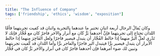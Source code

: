 ```yaml
---
title: "The Influence of Company"
tags: ['friendship', 'ethics', 'wisdom', "exposition"]
---
```


 وكان يُقالُ الرجال أربعة اثنان تختبر ما عندهما بالتجربة واثنان قد كفيت تجربتهما فأمَّا اللذان تحتاج إلى تجربتهما فإنَّ أحدهما بَرٌّ كَان مع أَبرار والآخر فاجرٌ كان مع فُجَّار فإنك لا تَدْرِي لعلَّ البرَّ منهما إذا خالط الفُجَّار أن يتبدل فيصير فاجرًا ولعل الفَاجِرَ منهما إذا خالط الأبرار أن يتبدل فيصير برًّا فيتبدل البر فاجرًا والفاجر برًّا
وأما اللذان قد كُفيت تجربتهما وتبين لك ضوء أمرهما فإن أحدهما فاجرٌ كان في أبرار والآخر بَرٌّ كان في فُجَّار
